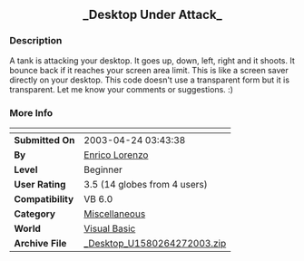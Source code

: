 ﻿<div align="center">

## \_Desktop Under Attack\_


</div>

### Description

A tank is attacking your desktop. It goes up, down, left, right and it shoots. It bounce back if it reaches your screen area limit. This is like a screen saver directly on your desktop. This code doesn't use a transparent form but it is transparent. Let me know your comments or suggestions. :)
 
### More Info
 


<span>             |<span>
---                |---
**Submitted On**   |2003-04-24 03:43:38
**By**             |[Enrico Lorenzo](https://github.com/Planet-Source-Code/PSCIndex/blob/master/ByAuthor/enrico-lorenzo.md)
**Level**          |Beginner
**User Rating**    |3.5 (14 globes from 4 users)
**Compatibility**  |VB 6\.0
**Category**       |[Miscellaneous](https://github.com/Planet-Source-Code/PSCIndex/blob/master/ByCategory/miscellaneous__1-1.md)
**World**          |[Visual Basic](https://github.com/Planet-Source-Code/PSCIndex/blob/master/ByWorld/visual-basic.md)
**Archive File**   |[\_Desktop\_U1580264272003\.zip](https://github.com/Planet-Source-Code/enrico-lorenzo-desktop-under-attack__1-45086/archive/master.zip)








